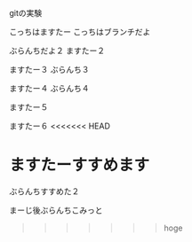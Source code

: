 gitの実験

こっちはますたー
こっちはブランチだよ


ぶらんちだよ２
ますたー２


ますたー３
ぶらんち３


ますたー４
ぶらんち４


ますたー５


ますたー６
<<<<<<< HEAD


ますたーすすめます
=======
ぶらんちすすめた２



まーじ後ぶらんちこみっと
>>>>>>> hoge
